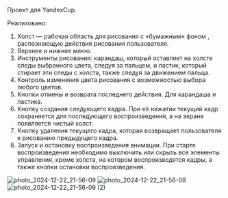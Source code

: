 Проект для YandexCup.

Реализовано:

1. Холст — рабочая область для рисования с «бумажным» фоном , распознающую действия рисования пользователя.
2. Верхнее и нижнее меню.
3. Инструменты рисования: карандаш, который оставляет на холсте следы выбранного цвета, следуя за пальцем, и ластик, который стирает эти следы с холста, также следуя за движением пальца.
4. Контроль изменения цвета рисования с возможностью выбора любого цветов.
5. Кнопки отмены и возврата последнего действия. Для карандаша и ластика.
6. Кнопку создания следующего кадра. При её нажатии текущий кадр сохраняется для последующего воспроизведения, а на экране появляется чистый холст.
7. Кнопку удаления текущего кадра, которая возвращает пользователя к рисованию предыдущего кадра.
8. Запуск и остановку воспроизведения анимации. При старте воспроизведения необходимо выключить или скрыть все элементы управления, кроме холста, на котором воспроизводятся кадры, а также кнопки остановки воспроизведения.

![photo_2024-12-22_21-56-09](https://github.com/user-attachments/assets/8c725549-1cfa-42b4-8248-8adc43110875)
![photo_2024-12-22_21-56-08](https://github.com/user-attachments/assets/89723139-c798-41f6-81d2-187d1fb8aaea)
![photo_2024-12-22_21-56-09 (2)](https://github.com/user-attachments/assets/d25491d1-d014-416d-961f-8fb27554e638)


